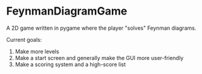 # FeynmanDiagramGame

A 2D game written in pygame where the player "solves" Feynman diagrams.

Current goals:
1. Make more levels
2. Make a start screen and generally make the GUI more user-friendly
3. Make a scoring system and a high-score list
